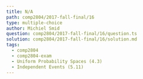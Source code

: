 ```yaml
---
title: N/A
path: comp2804/2017-fall-final/16
type: multiple-choice
author: Michiel Smid
question: comp2804/2017-fall-final/16/question.ts
solution: comp2804/2017-fall-final/16/solution.md
tags:
  - comp2804
  - comp2804-exam
  - Uniform Probability Spaces (4.3)
  - Independent Events (5.11)
---
```

